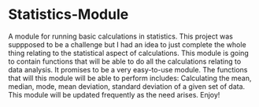 # Statistics-Module
A module for running basic calculations in statistics.
This project was suppposed to be a challenge but I had an idea to just complete the whole thing relating to the statistical aspect of calculations. This module is going to contain functions that will be able to do all the calculations relating to data analysis. It promises to be a very easy-to-use module.
The functions that will this module will be able to perform includes: Calculating the mean, median, mode, mean deviation, standard deviation of a given set of data.
This module will be updated frequently as the need arises.
Enjoy!
